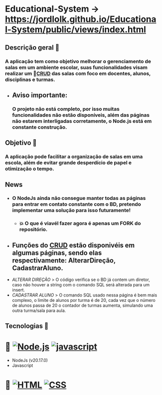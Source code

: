 # Educational-System -> https://jordlolk.github.io/Educational-System/public/views/index.html
## Descrição geral 💬
### A aplicação tem como objetivo melhorar o gerenciamento de salas em um ambiente escolar, suas funcionalidades visam realizar um 📍[CRUD](https://www.sumologic.com/glossary/crud/#:~:text=CRUD%20is%20an%20acronym%20from,%2C%20read%2C%20update%20and%20delete.) das salas com foco em docentes, alunos, disciplinas e turmas.

* ## Aviso importante:
   ### O projeto não está completo, por isso muitas funcionalidades não estão disponíveis, além das páginas não estarem interligadas corretamente, o Node.js está em constante construção.
## Objetivo 🚩
### A aplicação pode facilitar a organização de salas em uma escola, além de evitar grande desperdício de papel e otimização o tempo. 

## News
   * ### O NodeJs ainda não consegue manter todas as páginas para entrar em contato constante com o BD, pretendo implementar uma solução para isso futuramente!
      * ### 💥 O que é viavél fazer agora é apenas um FORK do repositório.
   - ## Funções do [CRUD](https://www.sumologic.com/glossary/crud/#:~:text=CRUD%20is%20an%20acronym%20from,%2C%20read%2C%20update%20and%20delete.) estão disponivéis em algumas páginas, sendo elas respectivamente: AlterarDireção, CadastrarAluno.
   - *ALTERAR DIREÇÃO* > O código verifica se o BD já contem um diretor, caso não houver a string com o comando SQL será alterada para um insert.
   - *CADASTRAR ALUNO* > O comando SQL usado nessa página é bem mais complexo, o limite de alunos por turma é de 20, cada vez que o número de alunos passa de 20 o contador de turmas aumenta, simulando uma outra turma/sala para aula.

## Tecnologias 👾
 # 📍 [![Node.js](https://img.shields.io/badge/Node.js-323330?style=for-the-badge&logo=Node.js&logoColor=F7DF1E)](https://nodejs.org/api/documentation.html) [![javascript](https://img.shields.io/badge/JavaScript-323330?style=for-the-badge&logo=javascript&logoColor=F7DF1E)](https://developer.mozilla.org/pt-BR/docs/Web/JavaScript)
   - NodeJs (v20.17.0)
   - Javascript

 # 📍 [![HTML](https://img.shields.io/badge/HTML5-E34F26?style=for-the-badge&logo=html5&logoColor=white)](https://developer.mozilla.org/pt-BR/docs/Web/HTML) [![CSS](https://img.shields.io/badge/CSS3-1572B6?style=for-the-badge&logo=css3&logoColor=white)](https://developer.mozilla.org/pt-BR/docs/Web/CSS)
